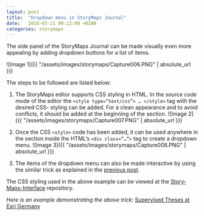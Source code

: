 ```yaml
---
layout: post
title:  "Dropdown menu in StoryMaps Journal"
date:   2018-03-21 09:12:00 +0100
categories: storymaps
---
```


The side panel of the StoryMaps Journal can be made visually even more appealing by adding dropdown buttons for a list of items. <!--more-->

![Image 1]({{ "/assets/images/storymaps/Capture006.PNG" | absolute_url }})

The steps to be followed are listed below:

1. The StoryMaps editor supports CSS styling in HTML. In the *source code* mode of the editor the `<style type=”text/css”> … </style>` tag with the desired CSS- styling can be added. For a clean appearance and to avoid conflicts, it should be added at the beginning of the section.
![Image 2]({{ "/assets/images/storymaps/Capture007.PNG" | absolute_url }})

2. Once the CSS `<style>` code has been added, it can be used anywhere in the section inside the HTML’s `<div class=”…”>` tag to create a dropdown menu.
![Image 3]({{ "/assets/images/storymaps/Capture008.PNG" | absolute_url }})

3. The items of the dropdown menu can also be made interactive by using the similar trick as explained in the [previous post](/storymaps/2018/03/21/Story-Actions-on-pictures.html).

The CSS styling used in the above example can be viewed at the [Story-Maps-Interface](https://github.com/ehasnain/Story-Maps-Interface) repository.

*Here is an example demonstrating the above trick:* [Supervised Theses at Esri Germany](http://esri-de-edu.maps.arcgis.com/apps/MapJournal/index.html?appid=2e8c944f3e424adcbf8e3db42a7e4114)